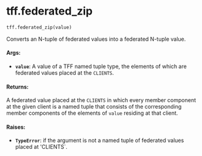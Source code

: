 <div itemscope itemtype="http://developers.google.com/ReferenceObject">
<meta itemprop="name" content="tff.federated_zip" />
<meta itemprop="path" content="Stable" />
</div>

# tff.federated_zip

``` python
tff.federated_zip(value)
```

Converts an N-tuple of federated values into a federated N-tuple value.

#### Args:

* <b>`value`</b>: A value of a TFF named tuple type, the elements of which are
    federated values placed at the `CLIENTS`.


#### Returns:

A federated value placed at the `CLIENTS` in which every member component
at the given client is a named tuple that consists of the corresponding
 member components of the elements of `value` residing at that client.


#### Raises:

* <b>`TypeError`</b>: if the argument is not a named tuple of federated values placed
  at 'CLIENTS`.